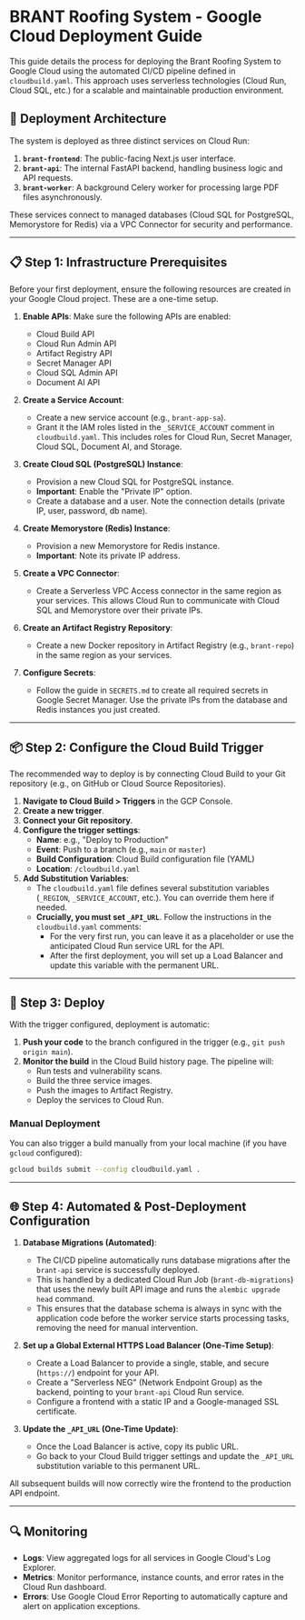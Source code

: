 # BRANT Roofing System - Google Cloud Deployment Guide

This guide details the process for deploying the Brant Roofing System to Google Cloud using the automated CI/CD pipeline defined in `cloudbuild.yaml`. This approach uses serverless technologies (Cloud Run, Cloud SQL, etc.) for a scalable and maintainable production environment.

## 🚀 Deployment Architecture

The system is deployed as three distinct services on Cloud Run:

1. **`brant-frontend`**: The public-facing Next.js user interface.
2. **`brant-api`**: The internal FastAPI backend, handling business logic and API requests.
3. **`brant-worker`**: A background Celery worker for processing large PDF files asynchronously.

These services connect to managed databases (Cloud SQL for PostgreSQL, Memorystore for Redis) via a VPC Connector for security and performance.

---

## 📋 Step 1: Infrastructure Prerequisites

Before your first deployment, ensure the following resources are created in your Google Cloud project. These are a one-time setup.

1. **Enable APIs**: Make sure the following APIs are enabled:
    - Cloud Build API
    - Cloud Run Admin API
    - Artifact Registry API
    - Secret Manager API
    - Cloud SQL Admin API
    - Document AI API

2. **Create a Service Account**:
    - Create a new service account (e.g., `brant-app-sa`).
    - Grant it the IAM roles listed in the `_SERVICE_ACCOUNT` comment in `cloudbuild.yaml`. This includes roles for Cloud Run, Secret Manager, Cloud SQL, Document AI, and Storage.

3. **Create Cloud SQL (PostgreSQL) Instance**:
    - Provision a new Cloud SQL for PostgreSQL instance.
    - **Important**: Enable the "Private IP" option.
    - Create a database and a user. Note the connection details (private IP, user, password, db name).

4. **Create Memorystore (Redis) Instance**:
    - Provision a new Memorystore for Redis instance.
    - **Important**: Note its private IP address.

5. **Create a VPC Connector**:
    - Create a Serverless VPC Access connector in the same region as your services. This allows Cloud Run to communicate with Cloud SQL and Memorystore over their private IPs.

6. **Create an Artifact Registry Repository**:
    - Create a new Docker repository in Artifact Registry (e.g., `brant-repo`) in the same region as your services.

7. **Configure Secrets**:
    - Follow the guide in `SECRETS.md` to create all required secrets in Google Secret Manager. Use the private IPs from the database and Redis instances you just created.

---

## 📦 Step 2: Configure the Cloud Build Trigger

The recommended way to deploy is by connecting Cloud Build to your Git repository (e.g., on GitHub or Cloud Source Repositories).

1. **Navigate to Cloud Build > Triggers** in the GCP Console.
2. **Create a new trigger**.
3. **Connect your Git repository**.
4. **Configure the trigger settings**:
    - **Name**: e.g., "Deploy to Production"
    - **Event**: Push to a branch (e.g., `main` or `master`)
    - **Build Configuration**: Cloud Build configuration file (YAML)
    - **Location**: `/cloudbuild.yaml`
5. **Add Substitution Variables**:
    - The `cloudbuild.yaml` file defines several substitution variables (`_REGION`, `_SERVICE_ACCOUNT`, etc.). You can override them here if needed.
    - **Crucially, you must set `_API_URL`**. Follow the instructions in the `cloudbuild.yaml` comments:
        - For the very first run, you can leave it as a placeholder or use the anticipated Cloud Run service URL for the API.
        - After the first deployment, you will set up a Load Balancer and update this variable with the permanent URL.

---

## 🚀 Step 3: Deploy

With the trigger configured, deployment is automatic:

1. **Push your code** to the branch configured in the trigger (e.g., `git push origin main`).
2. **Monitor the build** in the Cloud Build history page. The pipeline will:
    - Run tests and vulnerability scans.
    - Build the three service images.
    - Push the images to Artifact Registry.
    - Deploy the services to Cloud Run.

### Manual Deployment

You can also trigger a build manually from your local machine (if you have `gcloud` configured):

```bash
gcloud builds submit --config cloudbuild.yaml .
```

---

## 🌐 Step 4: Automated & Post-Deployment Configuration

1. **Database Migrations (Automated)**:
    - The CI/CD pipeline automatically runs database migrations after the `brant-api` service is successfully deployed.
    - This is handled by a dedicated Cloud Run Job (`brant-db-migrations`) that uses the newly built API image and runs the `alembic upgrade head` command.
    - This ensures that the database schema is always in sync with the application code before the worker service starts processing tasks, removing the need for manual intervention.

2. **Set up a Global External HTTPS Load Balancer (One-Time Setup)**:
    - Create a Load Balancer to provide a single, stable, and secure (`https://`) endpoint for your API.
    - Create a "Serverless NEG" (Network Endpoint Group) as the backend, pointing to your `brant-api` Cloud Run service.
    - Configure a frontend with a static IP and a Google-managed SSL certificate.

3. **Update the `_API_URL` (One-Time Update)**:
    - Once the Load Balancer is active, copy its public URL.
    - Go back to your Cloud Build trigger settings and update the `_API_URL` substitution variable to this permanent URL.

All subsequent builds will now correctly wire the frontend to the production API endpoint.

---

## 🔍 Monitoring

- **Logs**: View aggregated logs for all services in Google Cloud's Log Explorer.
- **Metrics**: Monitor performance, instance counts, and error rates in the Cloud Run dashboard.
- **Errors**: Use Google Cloud Error Reporting to automatically capture and alert on application exceptions.
